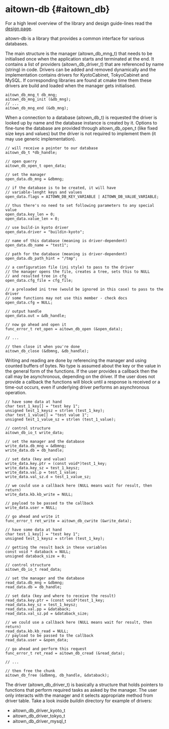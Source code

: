 aitown-db                         {#aitown_db}
=========

For a high level overview of the library and design guide-lines read the
[design page](http://tnick.github.io/aitown/reference/aitown-dejavu.html).


aitown-db is a library that provides a common interface for various databases.

The main structure is the manager (aitown_db_mng_t) that needs to be
initialised once when the application starts and terminated at the end. It
contains a list of providers (aitown_db_driver_t) that are referenced by name
(string) in code. Drivers can be added and removed dynamically and the
implementation contains drivers for KyotoCabinet, TokyoCabinet and MySQL. If
corresponding libraries are found at cmake time them these drivers are build
and loaded when the manager gets initialised.

~~~~~~~~~~~~~~~~~~~~~~~~~~~~~~~~~{.c}
aitown_db_mng_t db_mng;
aitown_db_mng_init (&db_mng);
// ...
aitown_db_mng_end (&db_mng);
~~~~~~~~~~~~~~~~~~~~~~~~~~~~~~~~~

When a connection to a database (aitown_db_t) is requested the driver
is looked up by name and the database instance is created by it. Options to fine-tune
the database are provided through aitown_db_open_t (like fixed size keys and
values) but the driver is not required to implement them (it may use generic
implementation).

~~~~~~~~~~~~~~~~~~~~~~~~~~~~~~~~~{.c}
// will receive a pointer to our database
aitown_db_t *db_handle;

// open querry
aitown_db_open_t open_data;

// set the manager
open_data.db_mng = &dbmng;

// if the database is to be created, it will have
// variable-lenght keys and values
open_data.flags = AITOWN_DB_KEY_VARIABLE | AITOWN_DB_VALUE_VARIABLE;

// thus there's no need to set following parameters to any special value
open_data.key_len = 0;
open_data.value_len = 0;

// use build-in kyoto driver
open_data.driver = "buildin-kyoto";

// name of this database (meaning is driver-dependent)
open_data.db_name = "test1";

// path for the database (meaning is driver-dependent)
open_data.db_path_hint = "/tmp";

// a configuration file (ini style) to pass to the driver
// the manager opens the file, creates a tree, sets this to NULL
// and resulted tree in cfg
open_data.cfg_file = cfg_file;

// a preloaded ini tree (would be ignored in this case) to pass to the driver
// some functions may not use this member - check docs
open_data.cfg = NULL;

// output handle
open_data.out = &db_handle;

// now go ahead and open it
func_error_t ret_open = aitown_db_open (&open_data);

// ...

// then close it when you're done
aitown_db_close (&dbmng, &db_handle);
~~~~~~~~~~~~~~~~~~~~~~~~~~~~~~~~~


Writing and reading are done by referencing the manager and using counted
buffers of bytes. No type is assumed about the key or the value in the general
form of the functions. If the user provides a callback then the call may be
asynchronous, depending on the driver. If the user does not provide a callback
the functions will block until a response is received or a time-out occurs,
even if underlying driver performs an asynchronous operation.

~~~~~~~~~~~~~~~~~~~~~~~~~~~~~~~~~{.c}
// have some data at hand
char test_1_key[] = "test key 1";
unsigned test_1_keysz = strlen (test_1_key);
char test_1_value[] = "test value 1";
unsigned test_1_value_sz = strlen (test_1_value);

// control structure
aitown_db_io_t write_data;

// set the manager and the database
write_data.db_mng = &dbmng;
write_data.db = db_handle;

// set data (key and value)
write_data.key.ptr = (const void*)test_1_key;
write_data.key_sz = test_1_keysz;
write_data.val.p = test_1_value;
write_data.val_sz.d = test_1_value_sz;

// we could use a callback here (NULL means wait for result, then return)
write_data.kb.kb_write = NULL;

// payload to be passed to the callback
write_data.user = NULL;

// go ahead and write it
func_error_t ret_write = aitown_db_cwrite (&write_data);
~~~~~~~~~~~~~~~~~~~~~~~~~~~~~~~~~

~~~~~~~~~~~~~~~~~~~~~~~~~~~~~~~~~{.c}
// have some data at hand
char test_1_key[] = "test key 1";
unsigned test_1_keysz = strlen (test_1_key);

// getting the result back in these variables
const void * databack = NULL;
unsigned databack_size = 0;

// control structure
aitown_db_io_t read_data;

// set the manager and the database
read_data.db_mng = &dbmng;
read_data.db = db_handle;

// set data (key and where to receive the result)
read_data.key.ptr = (const void*)test_1_key;
read_data.key_sz = test_1_keysz;
read_data.val.pp = &databack;
read_data.val_sz.pd = &databack_size;

// we could use a callback here (NULL means wait for result, then return)
read_data.kb.kb_read = NULL;
// payload to be passed to the callback
read_data.user = &open_data;

// go ahead and perform this request
func_error_t ret_read = aitown_db_cread (&read_data);

// ...

// then free the chunk
aitown_db_free (&dbmng, db_handle, &databack);
~~~~~~~~~~~~~~~~~~~~~~~~~~~~~~~~~


The driver (aitown_db_driver_t) is basically a structure that holds pointers to
functions that perform required tasks as asked by the manager. The user only
interacts with the manager and it selects appropriate method from driver table.
Take a look inside <em>buildin</em> directory for example of drivers:

- aitown_db_driver_kyoto_t
- aitown_db_driver_tokyo_t
- aitown_db_driver_mysql_t
